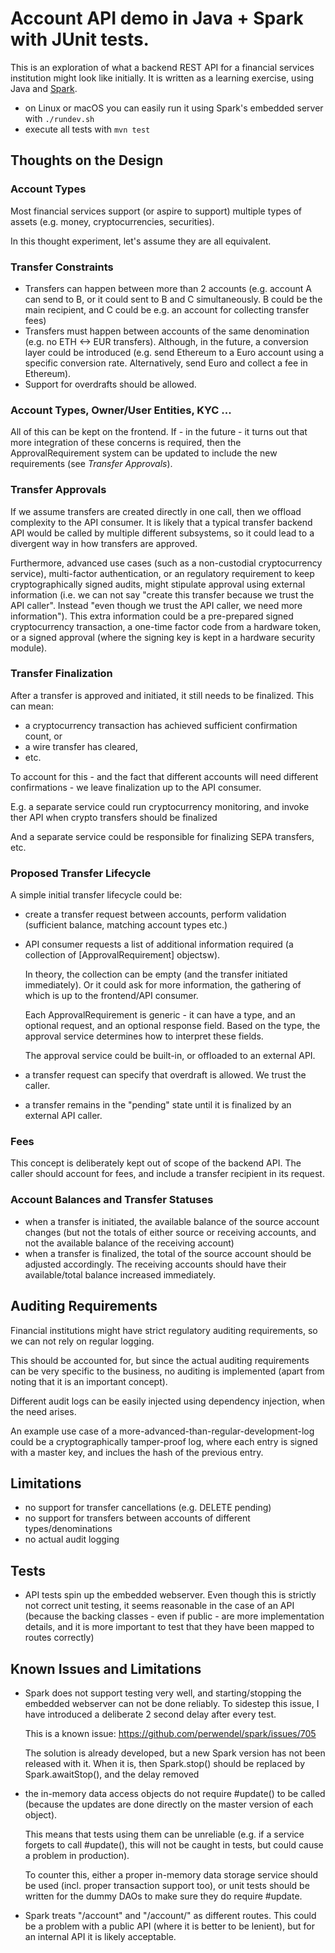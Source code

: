 # Account API demo in Java + Spark with JUnit tests.

This is an exploration of what a backend REST API for a financial services institution might look like
initially. It is written as a learning exercise, using Java and [Spark](http://sparkjava.com). 

- on Linux or macOS you can easily run it using Spark's embedded server with `./rundev.sh` 
- execute all tests with `mvn test`

## Thoughts on the Design

### Account Types

Most financial services support (or aspire to support) multiple types of assets (e.g. money, cryptocurrencies, securities).
  
In this thought experiment, let's assume they are all equivalent.

### Transfer Constraints

- Transfers can happen between more than 2 accounts (e.g. account A can send to B, or it could sent to B and C simultaneously. B could
  be the main recipient, and C could be e.g. an account for collecting transfer fees)
- Transfers must happen between accounts of the same denomination (e.g. no ETH <-> EUR transfers). Although, in the future,
  a conversion layer could be introduced (e.g. send Ethereum to a Euro account using a specific conversion rate. Alternatively, send
  Euro and collect a fee in Ethereum).
- Support for overdrafts should be allowed.

### Account Types, Owner/User Entities, KYC ...

All of this can be kept on the frontend. If - in the future - it turns out that more integration of these concerns
is required, then the ApprovalRequirement system can be updated to include the new requirements (see *Transfer Approvals*).

### Transfer Approvals

If we assume transfers are created directly in one call, then we offload complexity to the API consumer. It is likely that a 
typical transfer backend API would be called by multiple different subsystems, so it could lead to a divergent way in
how transfers are approved.

Furthermore, advanced use cases (such as a non-custodial cryptocurrency service), multi-factor authentication, or
an regulatory requirement to keep cryptographically signed audits, might stipulate approval using external information (i.e. 
we can not say "create this transfer because we trust the API caller". Instead "even though we trust the API caller, we need more information"). 
This extra information could be a pre-prepared signed cryptocurrency transaction, a one-time factor code from a hardware token,
or a signed approval (where the signing key is kept in a hardware security module).

### Transfer Finalization

After a transfer is approved and initiated, it still needs to be finalized. This can mean:

- a cryptocurrency transaction has achieved sufficient confirmation count, or
- a wire transfer has cleared,
- etc.

To account for this - and the fact that different accounts will need different confirmations - we leave finalization
up to the API consumer.

E.g. a separate service could run cryptocurrency monitoring, and invoke ther API when crypto transfers should be finalized

And a separate service could be responsible for finalizing SEPA transfers, etc.

### Proposed Transfer Lifecycle

A simple initial transfer lifecycle could be:

- create a transfer request between accounts, perform validation (sufficient balance, matching account types etc.)
- API consumer requests a list of additional information required (a collection of [ApprovalRequirement] objectsw). 
  
  In theory, the collection can be empty (and the transfer initiated immediately). Or it could ask for more information,
  the gathering of which is up to the frontend/API consumer.
  
  Each ApprovalRequirement is generic - it can have a type, and an optional request, and an optional response field. Based
  on the type, the approval service determines how to interpret these fields.
  
  The approval service could be built-in, or offloaded to an external API.
- a transfer request can specify that overdraft is allowed. We trust the caller.
- a transfer remains in the "pending" state until it is finalized by an external API caller.

### Fees

This concept is deliberately kept out of scope of the backend API. The caller should account for fees, and include
a transfer recipient in its request.

### Account Balances and Transfer Statuses

- when a transfer is initiated, the available balance of the source account changes (but not the totals of either 
  source or receiving accounts, and not the available balance of the receiving account)
- when a transfer is finalized, the total of the source account should be adjusted accordingly. The receiving accounts
  should have their available/total balance increased immediately.
  
## Auditing Requirements

Financial institutions might have strict regulatory auditing requirements, so we can not rely on regular logging.

This should be accounted for, but since the actual auditing requirements can be very specific to the business, no auditing
is implemented (apart from noting that it is an important concept).

Different audit logs can be easily injected using dependency injection, when the need arises.

An example use case of a more-advanced-than-regular-development-log could be a cryptographically tamper-proof log, where
each entry is signed with a master key, and inclues the hash of the previous entry.

## Limitations

- no support for transfer cancellations (e.g. DELETE pending)
- no support for transfers between accounts of different types/denominations
- no actual audit logging

## Tests

- API tests spin up the embedded webserver. Even though this is strictly not correct unit testing, it seems reasonable
  in the case of an API (because the backing classes - even if public - are more implementation details, and it is more
  important to test that they have been mapped to routes correctly)
  

## Known Issues and Limitations

- Spark does not support testing very well, and starting/stopping the embedded webserver can not be done reliably.
  To sidestep this issue, I have introduced a deliberate 2 second delay after every test.
  
  This is a known issue: https://github.com/perwendel/spark/issues/705
  
  The solution is already developed, but a new Spark version has not been released with it. When it is, then
  Spark.stop() should be replaced by Spark.awaitStop(), and the delay removed 
- the in-memory data access objects do not require #update() to be called (because the updates are done directly on the
  master version of each object).
  
  This means that tests using them can be unreliable (e.g. if a service forgets to call #update(), this will not be caught
  in tests, but could cause a problem in production).
  
  To counter this, either a proper in-memory data storage service should be used (incl. proper transaction support too),
  or unit tests should be written for the dummy DAOs to make sure they do require #update.
- Spark treats "/account" and "/account/" as different routes. This could be a problem with a public API (where it is
  better to be lenient), but for an internal API it is likely acceptable.
       
